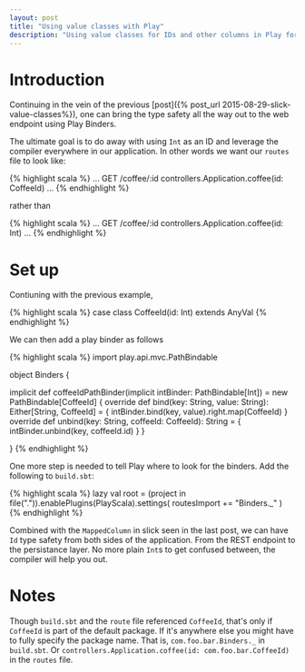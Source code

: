 ```yaml
---
layout: post
title: "Using value classes with Play"
description: "Using value classes for IDs and other columns in Play for better type safety"
---
```


# Introduction

Continuing in the vein of the previous [post]({% post_url 2015-08-29-slick-value-classes%}), one can bring the type safety all the way out to the web endpoint using Play Binders.

The ultimate goal is to do away with using `Int` as an ID and leverage the compiler everywhere in our application. In other words we want our `routes` file to look like:

{% highlight scala %}
...
GET   /coffee/:id    controllers.Application.coffee(id: CoffeeId)
...
{% endhighlight %}

rather than

{% highlight scala %}
...
GET   /coffee/:id    controllers.Application.coffee(id: Int)
...
{% endhighlight %}

# Set up

Contiuning with the previous example,

{% highlight scala %}
case class CoffeeId(id: Int) extends AnyVal
{% endhighlight %}

We can then add a play binder as follows

{% highlight scala %}
import play.api.mvc.PathBindable

object Binders {

  implicit def coffeeIdPathBinder(implicit intBinder: PathBindable[Int]) = new PathBindable[CoffeeId] {
    override def bind(key: String, value: String): Either[String, CoffeeId] = {
      intBinder.bind(key, value).right.map(CoffeeId)
    }
    override def unbind(key: String, coffeeId: CoffeeId): String = {
      intBinder.unbind(key, coffeeId.id)
    }
  }

}
{% endhighlight %}

One more step is needed to tell Play where to look for the binders. Add the following to `build.sbt`:

{% highlight scala %}
lazy val root = (project in file(".")).enablePlugins(PlayScala).settings(
  routesImport += "Binders._"
)
{% endhighlight %}

Combined with the `MappedColumn` in slick seen in the last post, we can have `Id` type safety from both sides of the application. From the REST endpoint to the persistance layer. No more plain `Int`s to get confused between, the compiler will help you out.

# Notes

Though `build.sbt` and the `route` file referenced `CoffeeId`, that's only if `CoffeeId` is part of the default package. If it's anywhere else you might have to fully specify the package name. That is, `com.foo.bar.Binders._` in `build.sbt`. Or `controllers.Application.coffee(id: com.foo.bar.CoffeeId)` in the `routes` file.
